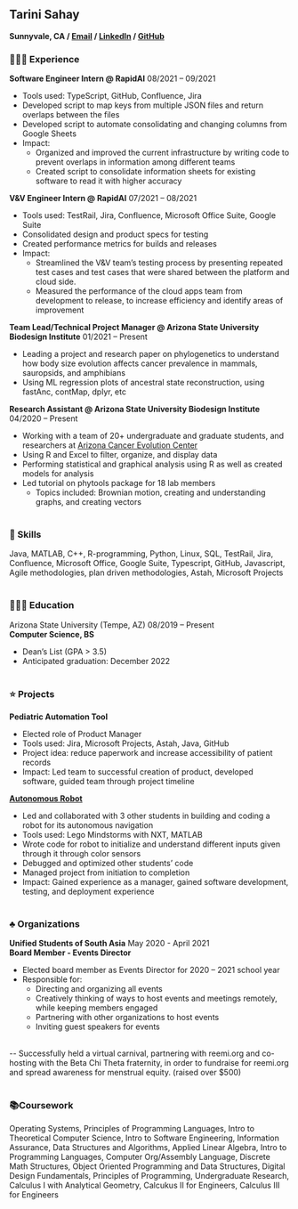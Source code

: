 ## Tarini Sahay
**Sunnyvale, CA / [Email](tarinisahay2001@gmail.com) / [LinkedIn](https://www.linkedin.com/in/tarinisahay) / [GitHub](github.com/tarinisahay)**

### 👩🏻‍💻 Experience
**Software Engineer Intern @ RapidAI**							                                                      08/2021 – 09/2021
- Tools used: TypeScript, GitHub, Confluence, Jira
- Developed script to map keys from multiple JSON files and return overlaps between the files
- Developed script to automate consolidating and changing columns from Google Sheets
- Impact: 
    - Organized and improved the current infrastructure by writing code to prevent overlaps in information among different teams
    - Created script to consolidate information sheets for existing software to read it with higher accuracy


**V&V Engineer Intern @ RapidAI**							                                                      07/2021 – 08/2021
-	Tools used: TestRail, Jira, Confluence, Microsoft Office Suite, Google Suite
-	Consolidated design and product specs for testing
-	Created performance metrics for builds and releases
-	Impact: 
    - Streamlined the V&V team’s testing process by presenting repeated test cases and test cases that were shared between the platform and cloud side.
    - Measured the performance of the cloud apps team from development to release, to increase efficiency and identify areas of improvement


**Team Lead/Technical Project Manager @ Arizona State University Biodesign Institute**                      01/2021 – Present
- Leading a project and research paper on phylogenetics to understand how body size evolution affects cancer prevalence in mammals, sauropsids, and amphibians
- Using ML regression plots of ancestral state reconstruction, using fastAnc, contMap, dplyr, etc


**Research Assistant @ Arizona State University Biodesign Institute**			                                  04/2020 – Present
- Working with a team of 20+ undergraduate and graduate students, and researchers at [Arizona Cancer Evolution Center](https://cancer-insights.asu.edu)
-	Using R and Excel to filter, organize, and display data
-	Performing statistical and graphical analysis using R as well as created models for analysis
-	Led tutorial on phytools package for 18 lab members
    - Topics included: Brownian motion, creating and understanding graphs, and creating vectors
<br><br>


### 🎯 Skills
Java, MATLAB, C++, R-programming, Python, Linux, SQL, TestRail, Jira, Confluence, Microsoft Office, Google Suite, Typescript, GitHub, Javascript, Agile methodologies, plan driven methodologies, Astah, Microsoft Projects
<br><br>


### 👩🏼‍🎓 Education
Arizona State University (Tempe, AZ)	08/2019 – Present
<br>
**Computer Science, BS**
- Dean’s List (GPA > 3.5)
- Anticipated graduation: December 2022
<br><br>


### ⭐ Projects
**Pediatric Automation Tool**
-	Elected role of Product Manager
-	Tools used: Jira, Microsoft Projects, Astah, Java, GitHub
-	Project idea: reduce paperwork and increase accessibility of patient records
-	Impact: Led team to successful creation of product, developed software, guided team through project timeline
	

**[Autonomous Robot](https://www.youtube.com/watch?v=vMwlfnuUiF4&feature=youtu.be)**
-	Led and collaborated with 3 other students in building and coding a robot for its autonomous navigation
-	Tools used: Lego Mindstorms with NXT, MATLAB
-	Wrote code for robot to initialize and understand different inputs given through it through color sensors
-	Debugged and optimized other students’ code
-	Managed project from initiation to completion
-	Impact: Gained experience as a manager, gained software development, testing, and deployment experience
<br><br>

### ♣️ Organizations
**Unified Students of South Asia** May 2020 - April 2021
<br>
**Board Member - Events Director**
- Elected board member as Events Director for 2020 – 2021 school year
- Responsible for: 
	- Directing and organizing all events
	- Creatively thinking of ways to host events and meetings remotely, while keeping members engaged 
	- Partnering with other organizations to host events 
	- Inviting guest speakers for events
	<br>
-- Successfully held a virtual carnival, partnering with reemi.org and co-hosting with the Beta Chi Theta fraternity, in order to fundraise for reemi.org and spread awareness for menstrual equity. (raised over $500)
<br><br>

### 📚Coursework
Operating Systems, Principles of Programming Languages, Intro to Theoretical Computer Science, Intro to Software Engineering, Information Assurance, Data Structures and Algorithms, Applied Linear Algebra, Intro to Programming Languages, Computer Org/Assembly Language, Discrete Math Structures, Object Oriented Programming and Data Structures, Digital Design Fundamentals, Principles of Programming, Undergraduate Research, Calculus I with Analytical Geometry, Calcukus II for Engineers, Calculus III for Engineers
